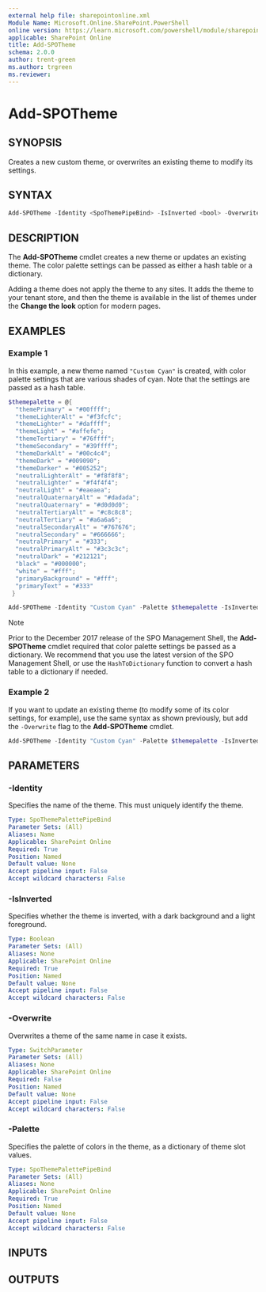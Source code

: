```yaml
---
external help file: sharepointonline.xml
Module Name: Microsoft.Online.SharePoint.PowerShell
online version: https://learn.microsoft.com/powershell/module/sharepoint-online/add-spotheme
applicable: SharePoint Online
title: Add-SPOTheme
schema: 2.0.0
author: trent-green
ms.author: trgreen
ms.reviewer:
---
```


# Add-SPOTheme

## SYNOPSIS

Creates a new custom theme, or overwrites an existing theme to modify its settings.

## SYNTAX

```powershell
Add-SPOTheme -Identity <SpoThemePipeBind> -IsInverted <bool> -Overwrite -Palette <SpoThemePalettePipeBind>  [<CommonParameters>]
```

## DESCRIPTION

The **Add-SPOTheme** cmdlet creates a new theme or updates an existing theme. The color palette settings can be passed as either a hash table or a dictionary.

Adding a theme does not apply the theme to any sites. It adds the theme to your tenant store, and then the theme is available in the list of themes under the **Change the look** option for modern pages.

## EXAMPLES

### Example 1

In this example, a new theme named `"Custom Cyan"` is created, with color palette settings that are various shades of cyan. Note that the settings are passed as a hash table.

```powershell
$themepalette = @{
  "themePrimary" = "#00ffff";
  "themeLighterAlt" = "#f3fcfc";
  "themeLighter" = "#daffff";
  "themeLight" = "#affefe";
  "themeTertiary" = "#76ffff";
  "themeSecondary" = "#39ffff";
  "themeDarkAlt" = "#00c4c4";
  "themeDark" = "#009090";
  "themeDarker" = "#005252";
  "neutralLighterAlt" = "#f8f8f8";
  "neutralLighter" = "#f4f4f4";
  "neutralLight" = "#eaeaea";
  "neutralQuaternaryAlt" = "#dadada";
  "neutralQuaternary" = "#d0d0d0";
  "neutralTertiaryAlt" = "#c8c8c8";
  "neutralTertiary" = "#a6a6a6";
  "neutralSecondaryAlt" = "#767676";
  "neutralSecondary" = "#666666";
  "neutralPrimary" = "#333";
  "neutralPrimaryAlt" = "#3c3c3c";
  "neutralDark" = "#212121";
  "black" = "#000000";
  "white" = "#fff";
  "primaryBackground" = "#fff";
  "primaryText" = "#333"
 }

Add-SPOTheme -Identity "Custom Cyan" -Palette $themepalette -IsInverted $false
```

> [!NOTE]
> Prior to the December 2017 release of the SPO Management Shell, the **Add-SPOTheme** cmdlet required that color palette settings be passed as a dictionary. We recommend that you use the latest version of the SPO Management Shell, or use the `HashToDictionary` function to convert a hash table to a dictionary if needed.

### Example 2

If you want to update an existing theme (to modify some of its color settings, for example), use the same syntax as shown previously, but add the `-Overwrite` flag to the **Add-SPOTheme** cmdlet.

```powershell
Add-SPOTheme -Identity "Custom Cyan" -Palette $themepalette -IsInverted $false -Overwrite
```

## PARAMETERS

### -Identity

Specifies the name of the theme. This must uniquely identify the theme. 

```yaml
Type: SpoThemePalettePipeBind
Parameter Sets: (All)
Aliases: Name
Applicable: SharePoint Online
Required: True
Position: Named
Default value: None
Accept pipeline input: False
Accept wildcard characters: False
```

### -IsInverted

Specifies whether the theme is inverted, with a dark background and a light foreground. 

```yaml
Type: Boolean
Parameter Sets: (All)
Aliases: None
Applicable: SharePoint Online
Required: True
Position: Named
Default value: None
Accept pipeline input: False
Accept wildcard characters: False
```

### -Overwrite

Overwrites a theme of the same name in case it exists.

```yaml
Type: SwitchParameter
Parameter Sets: (All)
Aliases: None
Applicable: SharePoint Online
Required: False
Position: Named
Default value: None
Accept pipeline input: False
Accept wildcard characters: False
```

### -Palette

Specifies the palette of colors in the theme, as a dictionary of theme slot values. 

```yaml
Type: SpoThemePalettePipeBind
Parameter Sets: (All)
Aliases: None
Applicable: SharePoint Online
Required: True
Position: Named
Default value: None
Accept pipeline input: False
Accept wildcard characters: False
```

## INPUTS

## OUTPUTS
